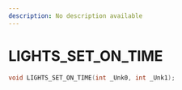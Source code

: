 ```yaml
---
description: No description available 
---
```


# LIGHTS_SET_ON_TIME

```cpp
void LIGHTS_SET_ON_TIME(int _Unk0, int _Unk1);
```